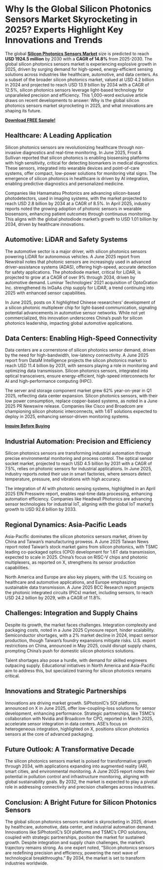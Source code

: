 # Why Is the Global Silicon Photonics Sensors Market Skyrocketing in 2025? Experts Highlight Key Innovations and Trends
The global [**Silicon Photonics Sensors Market**](https://www.nextmsc.com/report/silicon-photonics-sensors-market-se3101) size is predicted to reach **USD 1924.5 million** by 2030 with a **CAGR of 14.8%** from 2025-2030. The global silicon photonics sensors market is experiencing explosive growth in 2025, driven by surging demand for high-speed, energy-efficient sensing solutions across industries like healthcare, automotive, and data centers. As a subset of the broader silicon photonics market, valued at USD 4.2 billion in 2024 and projected to reach USD 13.9 billion by 2034 with a CAGR of 12.5%, silicon photonics sensors leverage light-based technology for unparalleled precision and efficiency. This 1,000-word exclusive article draws on recent developments to answer: Why is the global silicon photonics sensors market skyrocketing in 2025, and what innovations are shaping its future.

[**Download FREE Sample!**](https://www.nextmsc.com/silicon-photonics-sensors-market-se3101/request-sample)

## Healthcare: A Leading Application

Silicon photonics sensors are revolutionizing healthcare through non-invasive diagnostics and real-time monitoring. In June 2025, Frost & Sullivan reported that silicon photonics is enabling biosensing platforms with high sensitivity, critical for detecting biomarkers in medical diagnostics. These sensors, integrated into wearable devices and point-of-care systems, offer compact, low-power solutions for monitoring vital signs. The emergence of silicon photonics in healthcare is driven by AI integration, enabling predictive diagnostics and personalized medicine.

Companies like Hamamatsu Photonics are advancing silicon-based photodetectors, used in imaging systems, with the market projected to reach USD 2.8 billion by 2034 at a CAGR of 8.5%. In April 2025, industry reports noted the growing adoption of photonic sensors in wearable biosensors, enhancing patient outcomes through continuous monitoring. This aligns with the global photodiode market’s growth to USD 1.01 billion by 2034, driven by healthcare innovations.

## Automotive: LiDAR and Safety Systems

The automotive sector is a major driver, with silicon photonics sensors powering LiDAR for autonomous vehicles. A June 2025 report from Newstrail notes that photonic sensors are increasingly used in advanced driver-assistance systems (ADAS), offering high-speed, accurate detection for safety applications. The photodiode market, critical for LiDAR, is projected to grow at a CAGR of over 9% through 2034, driven by automotive demand. Luminar Technologies’ 2021 acquisition of OptoGration Inc. strengthened its InGaAs chip supply for LiDAR, a trend continuing into 2025 with enhanced sensor capabilities.

In June 2025, posts on X highlighted Chinese researchers’ development of a silicon photonic multiplexer chip for light-based communication, signaling potential advancements in automotive sensor networks. While not yet commercialized, this innovation underscores China’s push for silicon photonics leadership, impacting global automotive applications.

## Data Centers: Enabling High-Speed Connectivity

Data centers are a cornerstone of silicon photonics sensor demand, driven by the need for high-bandwidth, low-latency connectivity. A June 2025 report from DataM Intelligence projects the silicon photonics market to reach USD 11.4 billion by 2031, with sensors playing a role in monitoring and optimizing data transmission. Silicon photonics sensors, integrated into optical transceivers, ensure energy-efficient, high-speed interconnects for AI and high-performance computing (HPC).

The server and storage component market grew 62% year-on-year in Q1 2025, reflecting data center expansion. Silicon photonics sensors, with their low power consumption, replace copper-based systems, as noted in a June 2025 PR Newswire release. Companies like Cisco and Broadcom are championing silicon photonic interconnects, with 1.6T solutions expected to deploy in 2025, enhancing sensor-driven monitoring systems.

[**Inquire Before Buying**](https://www.nextmsc.com/silicon-photonics-sensors-market-se3101/inquire-before-buying)

## Industrial Automation: Precision and Efficiency

Silicon photonics sensors are transforming industrial automation through precise environmental monitoring and process control. The optical sensor socket market, projected to reach USD 4.5 billion by 2031 with a CAGR of 7.5%, relies on photonic sensors for industrial applications. In June 2025, industry reports noted their use in smart factories, where sensors detect temperature, pressure, and vibrations with high accuracy.

The integration of AI with photonic sensing systems, highlighted in an April 2025 EIN Presswire report, enables real-time data processing, enhancing automation efficiency. Companies like Headwall Photonics are advancing sensor technologies for industrial IoT, aligning with the global IoT market’s growth to USD 92.6 billion by 2033.

## Regional Dynamics: Asia-Pacific Leads

Asia-Pacific dominates the silicon photonics sensors market, driven by China and Taiwan’s manufacturing prowess. A June 2025 Taiwan News report noted Taiwan’s stock market gains from silicon photonics, with TSMC leading co-packaged optics (CPO) development for 1.6T data transmission, expected to scale in 2025. China’s focus on RISC-V chips and photonic multiplexers, as reported on X, strengthens its sensor production capabilities.

North America and Europe are also key players, with the U.S. focusing on healthcare and automotive applications, and Europe emphasizing sustainable data transmission. A June 2025 BCC Research report projects the photonic integrated circuits (PICs) market, including sensors, to reach USD 24.2 billion by 2029, with a CAGR of 11.8%.

## Challenges: Integration and Supply Chains

Despite its growth, the market faces challenges. Integration complexity and packaging costs, noted in a June 2025 Cynosure report, hinder scalability. Semiconductor shortages, with a 2% market decline in 2024, impact sensor production, though Taiwan’s foundry expansions mitigate risks. U.S. export restrictions on China, announced in May 2025, could disrupt supply chains, prompting China’s push for domestic silicon photonics solutions.

Talent shortages also pose a hurdle, with demand for skilled engineers outpacing supply. Educational initiatives in North America and Asia-Pacific aim to address this, but specialized training for silicon photonics remains critical.

## Innovations and Strategic Partnerships

Innovations are driving market growth. SiPhotonIC’s SOI platforms, announced on X in June 2025, offer low-coupling-loss solutions for sensor development, enhancing performance. Strategic partnerships, like TSMC’s collaboration with Nvidia and Broadcom for CPO, reported in March 2025, accelerate sensor integration in data centers. ASE’s focus on heterogeneous integration, highlighted on X, positions silicon photonics sensors at the core of advanced packaging.

## Future Outlook: A Transformative Decade

The silicon photonics sensors market is poised for transformative growth through 2034, with applications expanding into augmented reality (AR), smart cities, and environmental monitoring. A June 2025 report notes their potential in pollution control and infrastructure monitoring, aligning with global sustainability goals. By 2032, the market is expected to play a pivotal role in addressing connectivity and precision challenges across industries.

## Conclusion: A Bright Future for Silicon Photonics Sensors

The global silicon photonics sensors market is skyrocketing in 2025, driven by healthcare, automotive, data center, and industrial automation demand. Innovations like SiPhotonIC’s SOI platforms and TSMC’s CPO solutions, coupled with strategic partnerships, position the market for sustained growth. Despite integration and supply chain challenges, the market’s trajectory remains strong. As one expert noted, “Silicon photonics sensors are redefining precision and efficiency, powering the next wave of technological breakthroughs.” By 2034, the market is set to transform industries worldwide.
